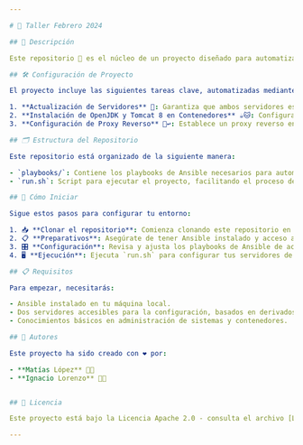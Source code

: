 ```yaml
---

# 🚀 Taller Febrero 2024

## 📌 Descripción

Este repositorio 📂 es el núcleo de un proyecto diseñado para automatizar la configuración de un entorno de desarrollo utilizando Ansible. Desarrollado por Matías López e Ignacio Lorenzo como parte de su trabajo final de universidad, este taller abarca la actualización de servidores, la instalación de OpenJDK y Tomcat 8 en contenedores usando Podman, y la configuración de un proxy reverso para acceder de manera segura y eficiente a la aplicación Java. Se espera que los servidores utilizados sean derivados de RHEL o Debian, tales como Rocky Linux o Ubuntu.

## 🛠 Configuración de Proyecto

El proyecto incluye las siguientes tareas clave, automatizadas mediante Ansible:

1. **Actualización de Servidores** 🔄: Garantiza que ambos servidores estén actualizados con las últimas versiones de seguridad y software.
2. **Instalación de OpenJDK y Tomcat 8 en Contenedores** ☕🐱: Configura un servidor con OpenJDK y Tomcat 8, desplegando la [aplicación de muestra de Tomcat](https://tomcat.apache.org/tomcat-8.0-doc/appdev/sample/) en contenedores gestionados por Podman.
3. **Configuración de Proxy Reverso** 🔄↩️: Establece un proxy reverso en el otro servidor para un acceso optimizado a la aplicación Java.

## 🗂 Estructura del Repositorio

Este repositorio está organizado de la siguiente manera:

- `playbooks/`: Contiene los playbooks de Ansible necesarios para automatizar las tareas mencionadas.
- `run.sh`: Script para ejecutar el proyecto, facilitando el proceso de despliegue y configuración.

## 🚀 Cómo Iniciar

Sigue estos pasos para configurar tu entorno:

1. 📥 **Clonar el repositorio**: Comienza clonando este repositorio en tu máquina local.
2. 📋 **Preparativos**: Asegúrate de tener Ansible instalado y acceso a dos servidores (uno para la aplicación y otro para el proxy reverso), preferiblemente derivados de RHEL o Debian.
3. 🎛 **Configuración**: Revisa y ajusta los playbooks de Ansible de acuerdo a tus necesidades.
4. 🖥 **Ejecución**: Ejecuta `run.sh` para configurar tus servidores de manera automática.

## 📋 Requisitos

Para empezar, necesitarás:

- Ansible instalado en tu máquina local.
- Dos servidores accesibles para la configuración, basados en derivados de RHEL o Debian.
- Conocimientos básicos en administración de sistemas y contenedores.

## 👥 Autores

Este proyecto ha sido creado con ❤️ por:

- **Matías López** 🧑‍💻
- **Ignacio Lorenzo** 🧑‍💻


## 📜 Licencia

Este proyecto está bajo la Licencia Apache 2.0 - consulta el archivo [LICENSE.md](LICENSE.md) para más detalles.

---
```

